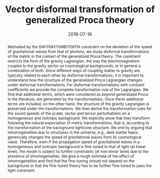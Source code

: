 ---
title: "Vector disformal transformation of generalized Proca theory "
authors:
- admin
- Shinji Mukohyama
- Ryo Namba
- Vassilis Papadopoulos
date: "2018-07-16"
doi: "10.1103/PhysRevD.98.064037 "

# Schedule page publish date (NOT publication's date).
publishDate: ""

# Publication type.
# Legend: 0 = Uncategorized; 1 = Conference paper; 2 = Journal article;
# 3 = Preprint / Working Paper; 4 = Report; 5 = Book; 6 = Book section;
# 7 = Thesis; 8 = Patent
publication_types: ["2"]

# Publication name and optional abbreviated publication name.
publication: "*Physics Review D*"
publication_short: "PRD"

abstract: Motivated by the GW170817/GRB170817A constraint on the deviation of the speed of gravitational waves from that of photons, we study disformal transformations of the metric in the context of the generalized Proca theory. The constraint restricts the form of the gravity Lagrangian, the way the electromagnetism couples to the gravity sector on cosmological backgrounds, or in general a combination of both. Since different ways of coupling matter to gravity are typically related to each other by disformal transformations, it is important to understand how the structure of the generalized Proca Lagrangian changes under disformal transformations. For disformal transformations with constant coefficients we provide the complete transformation rule of the Lagrangian. We find that additional terms, which were considered as beyond generalized Proca in the literature, are generated by the transformations. Once these additional terms are included, on the other hand, the structure of the gravity Lagrangian is preserved under the transformations. We then derive the transformation rules for the sound speeds of the scalar, vector and tensor perturbations on a homogeneous and isotropic background. We explicitly show that they transform following the natural expectation of metric transformations, that is, according to the transformation of the background lightcone structure. We end by arguing that inhomogeneities due to structures in the universe, e.g., dark matter halos, generically changes the speed of gravitational waves from its cosmological value. Therefore, even if the propagation speed of gravitational waves in a homogeneous and isotropic background is fine-tuned to that of light (at linear level), the model is subject to further constraints (at non-linear level) due to the presence of inhomogeneities. We give a rough estimate of the effect of inhomogeneities and find that the fine-tuning should not depend on the background or that the fine-tuned theory has to be further fine-tuned to pass the tight constraint.

# Summary. An optional shortened abstract.
summary: 

tags:
- Dark energy
- Gravity
- Vector fields
- Gravitational waves
featured: false

links:
 - name: arXiv
   url: http://arxiv.org/pdf/1807.06048.pdf
url_pdf: 
url_code: ''
url_dataset: ''
url_poster: ''
url_project: ''
url_slides: ''
url_source: ''
url_video: ''

# Featured image
# To use, add an image named `featured.jpg/png` to your page's folder. 
image:
  caption: 'Image credit: [**Unsplash**]'
  focal_point: ""
  preview_only: false

# Associated Projects (optional).
#   Associate this publication with one or more of your projects.
#   Simply enter your project's folder or file name without extension.
#   E.g. `internal-project` references `content/project/internal-project/index.md`.
#   Otherwise, set `projects: []`.
projects:
- theoriesofgravity

# Slides (optional).
#   Associate this publication with Markdown slides.
#   Simply enter your slide deck's filename without extension.
#   E.g. `slides: "example"` references `content/slides/example/index.md`.
#   Otherwise, set `slides: ""`.
slides: ""
---